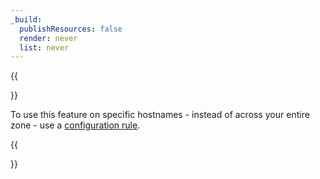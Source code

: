 ```yaml
---
_build:
  publishResources: false
  render: never
  list: never
---
```


{{<Aside type="note">}}

To use this feature on specific hostnames - instead of across your entire zone - use a [configuration rule](/rules/configuration-rules/).

{{</Aside>}}